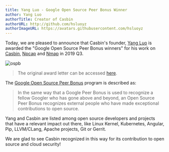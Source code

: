 ```yaml
---
title: Yang Luo - Google Open Source Peer Bonus Winner
author: Yang Luo
authorTitle: Creator of Casbin
authorURL: http://github.com/hsluoyz
authorImageURL: https://avatars.githubusercontent.com/hsluoyz
---
```


Today, we are pleased to announce that Casbin's founder, [Yang Luo](https://github.com/hsluoyz) is awarded the "Google Open Source Peer Bonus winners" for his work on [Casbin](https://casbin.org/), [Npcap](https://nmap.org/npcap/) and [Nmap](https://nmap.org/) in 2019 Q3.

![ospb](https://hsluoyz.github.io/download/Open%20Source%20Peer%20Bonus%20Q3%202019%20-%20Yang%20Luo%20-%20OSPB%20Award%20Letter.png)

> The original award letter can be accessed [here](https://github.com/hsluoyz/hsluoyz.github.io/blob/master/download/Open%20Source%20Peer%20Bonus%20Q3%202019%20-%20Yang%20Luo%20-%20OSPB%20Award%20Letter.pdf).

The [Google Open Source Peer Bonus](https://opensource.google.com/docs/growing/peer-bonus/) program is described as:

> In the same way that a Google Peer Bonus is used to recognize a fellow Googler who has gone above and beyond, an Open Source Peer Bonus recognizes external people who have made exceptional contributions to open source.

Yang and Casbin are listed among open source developers and projects that have a relevant impact out there, like Linux Kernel, Kubernetes, Angular, Pip, LLVM/CLang, Apache projects, Git or Gerrit.

We are glad to see Casbin recognized in this way for its contribution to open source and cloud security!
